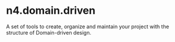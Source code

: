 # n4.domain.driven
A set of tools to create, organize and maintain your project with the structure of Domain-driven design.
